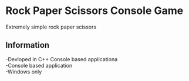 # Rock Paper Scissors Console Game
Extremely simple rock paper scissors
## Information
-Devloped in C++ Console based applicationa
<br />
-Console based application
<br />
-Windows only
